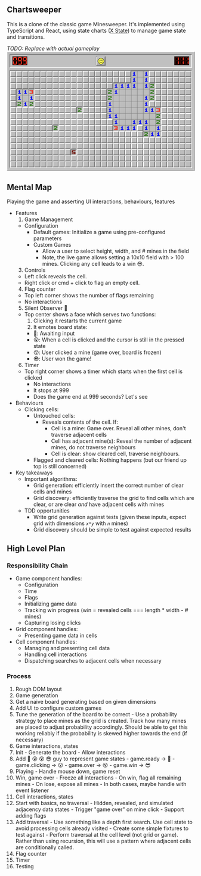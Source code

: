 ## Chartsweeper

This is a clone of the classic game Minesweeper. It's implemented using TypeScript and React, using state charts ([X State](https://github.com/statelyai/xstate)) to manage game state and transitions.

*TODO: Replace with actual gameplay*
<img src="./public/gameplay.png" alt="An image of minesweeper in mid-play, showing revealed and hidden tiles">

## Mental Map

Playing the game and asserting UI interactions, behaviours, features

- Features
  1. Game Management
    - Configuration
      - Default games: Initialize a game using pre-configured parameters
      - Custom Games
        - Allow a user to select height, width, and # mines in the field
        - Note, the live game allows setting a 10x10 field with > 100 mines. Clicking any cell leads to a win 😎.
  3. Controls
    - Left click reveals the cell.
    - Right click or cmd + click to flag an empty cell.
  4. Flag counter
    - Top left corner shows the number of flags remaining
    - No interactions
  5. Silent Observer 🙂
    - Top center shows a face which serves two functions:
      1. Clicking it restarts the current game
      2. It emotes board state:
        - 🙂: Awaiting input
        - 😮: When a cell is clicked and the cursor is still in the pressed state
        - 😵: User clicked a mine (game over, board is frozen)
        - 😎: User won the game!
  6. Timer
    - Top right corner shows a timer which starts when the first cell is clicked
      - No interactions
      - It stops at 999
      - Does the game end at 999 seconds? Let's see
- Behaviours
  - Clicking cells:
    - Untouched cells:
      - Reveals contents of the cell. If:
        - Cell is a mine: Game over. Reveal all other mines, don't traverse adjacent cells
        - Cell has adjacent mine(s): Reveal the number of adjacent mines, do not traverse neighbours
        - Cell is clear: show cleared cell, traverse neighbours.
    - Flagged and cleared cells: Nothing happens (but our friend up top is still concerned)
- Key takeaways
  - Important algorithms:
    - Grid generation: efficiently insert the correct number of clear cells and mines
    - Grid discovery: efficiently traverse the grid to find cells which are clear, or are clear *and* have adjacent cells with mines
  - TDD opportunities
    - Write grid generation against tests (given these inputs, expect grid with dimensions *`x*y`* with *`n`* mines)
    - Grid discovery should be simple to test against expected results

## High Level Plan

### Responsibility Chain

- Game component handles:
  - Configuration
  - Time
  - Flags
  - Initializing game data
  - Tracking win progress (win = revealed cells === length * width - # mines)
  - Capturing losing clicks
- Grid component handles:
  - Presenting game data in cells
- Cell component handles:
  - Managing and presenting cell data
  - Handling cell interactions
  - Dispatching searches to adjacent cells when necessary

### Process

1. Rough DOM layout
2. Game generation
  1. Get a naive board generating based on given dimensions
  2. Add UI to configure custom games
  3. Tune the generation of the board to be correct
    - Use a probability strategy to place mines as the grid is created. Track how many mines are placed to adjust probability accordingly. Should be able to get this working reliably if the probability is skewed higher towards the end (if necessary)
3. Game interactions, states
  1. Init
    - Generate the board
    - Allow interactions
  2. Add 🙂 😮 😵 😎 guy to represent game states
    - game.ready -> 🙂
    - game.clicking -> 😮
    - game.over -> 😵
    - game.win -> 😎
  3. Playing
    - Handle mouse down, game reset
  4. Win, game over
    - Freeze all interactions
    - On win, flag all remaining mines
    - On lose, expose all mines
    - In both cases, maybe handle with event listener
4. Cell interactions, states
  1. Start with basics, no traversal
    - Hidden, revealed, and simulated adjacency data states
    - Trigger "game over" on mine click
    - Support adding flags
  2. Add traversal
    - Use something like a depth first search. Use cell state to avoid processing cells already visited
    - Create some simple fixtures to test against
    - Perform traversal at the cell level (not grid or game). Rather than using recursion, this will use a pattern where adjacent cells are conditionally called.
5. Flag counter
6. Timer
7. Testing
